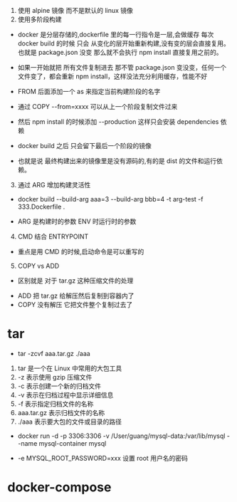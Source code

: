 1. 使用 alpine 镜像 而不是默认的 linux 镜像
2. 使用多阶段构建

- docker 是分层存储的,dockerfile 里的每一行指令是一层,会做缓存 每次 docker build 的时候 只会 从变化的层开始重新构建,没有变的层会直接复用。 也就是 package.json 没变 那么就不会执行 npm install 直接复用之前的。

* 如果一开始就把 所有文件复制进去 那不管 package.json 变没变，任何一个文件变了，都会重新 npm install，这样没法充分利用缓存，性能不好

* FROM 后面添加一个 as 来指定当前构建阶段的名字
* 通过 COPY --from=xxxx 可以从上一个阶段复制文件过来
* 然后 npm install 的时候添加 --production 这样只会安装 dependencies 依赖
* docker build 之后 只会留下最后一个阶段的镜像
* 也就是说 最终构建出来的镜像里是没有源码的,有的是 dist 的文件和运行依赖。

3. 通过 ARG 增加构建灵活性

- docker build --build-arg aaa=3 --build-arg bbb=4 -t arg-test -f 333.Dockerfile .

* ARG 是构建时的参数 ENV 时运行时的参数

4.  CMD 结合 ENTRYPOINT

- 重点是用 CMD 的时候,启动命令是可以重写的

5.  COPY vs ADD

- 区别就是 对于 tar.gz 这种压缩文件的处理

* ADD 把 tar.gz 给解压然后复制到容器内了
* COPY 没有解压 它把文件整个复制过去了

# tar

- tar -zcvf aaa.tar.gz ./aaa

1. tar 是一个在 Linux 中常用的大包工具
2. -z 表示使用 gzip 压缩文件
3. -c 表示创建一个新的归档文件
4. -v 表示在归档过程中显示详细信息
5. -f 表示指定归档文件的名称
6. aaa.tar.gz 表示归档文件的名称
7. ./aaa 表示要大包的文件或目录的路径

- docker run -d -p 3306:3306 -v /User/guang/mysql-data:/var/lib/mysql --name mysql-container mysql

* -e MYSQL_ROOT_PASSWORD=xxx 设置 root 用户名的密码

# docker-compose
